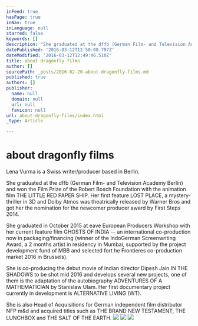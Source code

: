 ```yaml
---
inFeed: true
hasPage: true
inNav: true
inLanguage: null
starred: false
keywords: []
description: "She graduated at the dffb (German Film- and Television Academy Berlin) and won the Film Prize of the Robert Bosch Foundation with the animation film THE LITTLE RED PAPER SHIP. Her first feature LOST PLACE, a mystery-thriller in 3D and Dolby Atmos was theatrically released by Warner Bros and got her the nomination for the newcomer producer award by First Steps 2014.\_"
datePublished: '2016-03-12T12:50:08.797Z'
dateModified: '2016-03-12T12:49:46.510Z'
title: about dragonfly films
author: []
sourcePath: _posts/2016-02-20-about-dragonfly-films.md
published: true
authors: []
publisher:
  name: null
  domain: null
  url: null
  favicon: null
url: about-dragonfly-films/index.html
_type: Article

---
```

# about dragonfly films

Lena Vurma is a Swiss writer/producer based in Berlin. 

She graduated at the dffb (German Film- and Television Academy Berlin) and won the Film Prize of the Robert Bosch Foundation with the animation film THE LITTLE RED PAPER SHIP. Her first feature LOST PLACE, a mystery-thriller in 3D and Dolby Atmos was theatrically released by Warner Bros and got her the nomination for the newcomer producer award by First Steps 2014\. 

She graduated in October 2015 at eave European Producers Workshop with her current feature film GHOSTS OF INDIA -- an international co-production now in packaging/financing (winner of the IndoGerman Screenwriting Award, a 2 months artist in residency in Mumbai, supported by the project development fund of MBB and selected fort he Frontieres co-production market 2016 in Brussels).

She is co-producing the debut movie of Indian director Dipesh Jain IN THE SHADOWS to be shot mid 2016 and develops several new projects, one of them is the adaptation of the autobiography ADVENTURES OF A MATHEMATICIAN by Stanislaw Ulam. Her first documentary project currently in development is ALTERNATIVE LIVING (WT).

She is also Head of Acquisitions for German independent film distributor NFP m&d and acquired titles such as THE BRAND NEW TESTAMENT, THE LUNCHBOX and THE SALT OF THE EARTH.
![](https://the-grid-user-content.s3-us-west-2.amazonaws.com/7c579372-c82a-4449-ad01-ade2622fa734.jpg)
![](https://the-grid-user-content.s3-us-west-2.amazonaws.com/df7d4563-4838-4d9f-a1db-574110da8651.jpg)
![](https://the-grid-user-content.s3-us-west-2.amazonaws.com/05d8ba9e-cef7-41a9-a519-a69b4072d4ce.jpg)